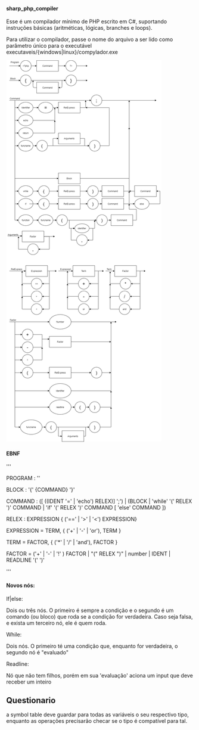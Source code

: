 #### sharp_php_compiler

Esse é um compilador mínimo de PHP escrito em C#, suportando instruções básicas (aritméticas, lógicas, branches e loops). 

Para utilizar o compilador, passe o nome do arquivo a ser lido como parâmetro único para o executável  executaveis/{windows|linux}/compylador.exe

![Diagrama_Sintatico](diagrama_sintatico/ds.png)

#### EBNF

'''

PROGRAM : '<?php' COMMAND '?>'

BLOCK : '{' {COMMAND} '}'

COMMAND : (\[ ((IDENT '=' | 'echo') RELEX)\] ';') | (BLOCK | 'while' '(' RELEX ')' COMMAND | 'if' '(' RELEX ')' COMMAND [ 'else' COMMAND ])

RELEX : EXPRESSION  { ('==' | '>' | '<') EXPRESSION}

EXPRESSION = TERM, { ('+' | '-' | 'or'), TERM } 

TERM = FACTOR, { ('*' | '/' | 'and'), FACTOR }

FACTOR = ('+' | '-' | '!' ) FACTOR | "(" RELEX ")" | number | IDENT | READLINE '(' ')' 

'''


#### Novos nós:

If|else:

Dois ou três nós. O primeiro é sempre a condição e o segundo é um comando (ou bloco) que roda se a condição for verdadeira. Caso seja falsa, e exista um terceiro nó, ele é quem roda.

While:

Dois nós. O primeiro té uma condição que, enquanto for verdadeira, o segundo nó é "evaluado"

Readline:

Nó que não tem filhos, porém em sua 'evaluação' aciona um input que deve receber um inteiro



## Questionario

a symbol table deve guardar para todas as variáveis o seu respectivo tipo, enquanto as operações precisarão checar se o tipo é compatível para tal.
